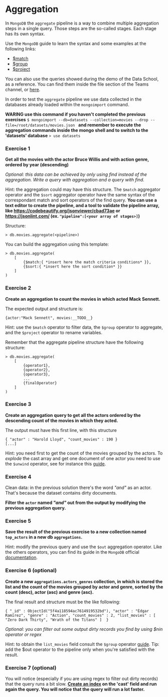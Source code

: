 # Aggregation

In `MongoDB` the `aggregate` pipeline is a way to combine
multiple aggregation steps in a single query. Those steps are 
the so-called stages.
Each stage has its own syntax. 

Use the `MongoDB` guide to learn the 
syntax and some examples at the following
links:
 * [$match](https://docs.mongodb.com/manual/reference/operator/aggregation/match/)
 * [$group](https://docs.mongodb.com/manual/reference/operator/aggregation/group/)
 * [$project](https://docs.mongodb.com/manual/reference/operator/aggregation/project/)


You can also use the queries showed during the demo of the Data School, as a reference. You can find them inside the file section of the Teams channel, or [here](https://teams.microsoft.com/l/file/1FB9C1FE-A577-4328-9448-FE5DB083EEE2?tenantId=d539d4bf-5610-471a-afc2-1c76685cfefa&fileType=pdf&objectUrl=https%3A%2F%2Fenelcom.sharepoint.com%2Fsites%2FDataSchool2021-8-DataArchitectures%2FShared%20Documents%2F8-%20Data%20Architectures%2F20_05_21%20Day%203%2FMongoDB%20Bignami.pdf&baseUrl=https%3A%2F%2Fenelcom.sharepoint.com%2Fsites%2FDataSchool2021-8-DataArchitectures&serviceName=teams&threadId=19:368a1bee354a4de1a31a55a5332c4165@thread.tacv2&groupId=3ee0ba87-30fc-4a39-aa94-e4758329b168).


In order to test the `aggregate` pipeline we use 
data collected in the databases already loaded within
the `mongoimport` command.

**WARING use this command if you haven't completed the previous exercises**
`$ mongoimport --db=datasets --collection=movies --drop --file=/root/datasets/movies.json `
**and remember to execute the aggregation commands inside the mongo shell and to switch to the 'datasets' database**
`> use datasets`

### Exercise 1
**Get all the movies with the actor Bruce Willis and with action genre, ordered by year (descending)**

*Optional: this data can be achieved by only using find instead of the aggregation. 
Write a query with aggregation and a query with find.*

Hint: the aggregation could may have this structure.
The `$match` aggregator operator and the `$sort` 
aggregator operator have the same syntax of the correspondant match and sort operators of the find query.
**You can use a text editor to create the pipeline, and a tool to validate the pipeline array, like https://codebeautify.org/jsonviewer/cbad73ae or https://jsonlint.com/ (ex. `"pipeline":[<your array of stages>]`)**

Structure:
```
> db.movies.aggregate(<pipeline>)
```
You can build the aggregation using this template:
```
> db.movies.aggregate(
	[
		{$match:{ *insert here the match criteria conditions* }},
		{$sort:{ *insert here the sort condition* }}
	]
)
```


### Exercise 2
**Create an aggregation to count the movies in which 
acted Mack Sennett.**

The expected output and structure is:
```
{actor:"Mack Sennett", movies:__TODO__}
```
Hint: use the `$match` operator to filter data, 
the `$group` operator to aggregate, 
and the `$project` operator 
to rename variables.
 
Remember that the aggregate pipeline 
structure have the following structure:
```
> db.movies.aggregate(
	[
		{operator1},
		{operator2},
		{operator3},
		...
		{finalOperator}
	]
)
```

### Exercise 3
**Create an aggregation query to get all the actors 
ordered by the descending count of the movies in which they acted.**

The output must have this first line, with this structure
```
{ "actor" : "Harold Lloyd", "count_movies" : 190 }
[...]
```
Hint: you need first to get the count of the movies grouped by the actors. To *explode* the cast array and get one document 
of one actor you need to use the `$unwind` operator, see for
instance this [guide](https://docs.mongodb.com/manual/reference/operator/aggregation/unwind/).

### Exercise 4 
Clean data: in the previous solution there's the word *"and"* as an actor. 
That's because the dataset contains dirty documents. 

**Filter the `actor` named *"and"* out from the output by modifying the previous aggregation query.**


### Exercise 5
**Save the result of the previous exercise 
to a new collection named `top_actors` 
in a new db `aggregations`.**

Hint: modify the previous query and use the `$out` aggregation operator. 
Like the others operators, you can find its guide in the `MongoDB` official [documentation](https://docs.mongodb.com/manual/reference/operator/aggregation/out/).

### Exercise 6 (optional)
**Create a new `aggregations.actors_genres` collection, 
in which is stored the list and the count of the movies grouped 
by actor and genre, sorted by the count (desc), actor (asc) and genre (asc).**

The final result and structure must be the like following:
```
{ "_id" : ObjectId("5f4a118594ac7614919532bd"), "actor" : "Édgar Ramírez", "genre" : "Action", "count_movies" : 2, "list_movies" : [ "Zero Dark Thirty", "Wrath of the Titans" ]  }
```
*Optional: you can filter out some output dirty records you find by using $nin operator or regex*

Hint: to obtain the `list_movies` field consult the `$group` operator [guide](https://docs.mongodb.com/manual/reference/operator/aggregation/group/).
Tip: add the $out operator to the pipeline only when you're satisfied with the result.

### Exercise 7 (optional)
You will notice (especially if you are using regex to filter out dirty records) that the query runs a bit slow.
**[Create an index](https://docs.mongodb.com/manual/reference/method/db.collection.createIndex/) on the 'cast' field and run again the query. You will notice that the query will run a lot faster.**
